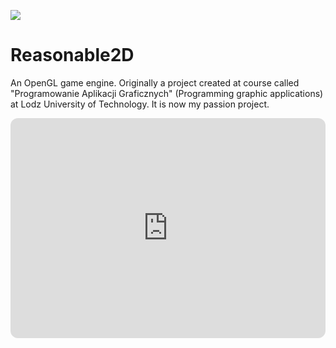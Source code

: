[![](../../actions/workflows/cpp_cmake.yml/badge.svg)](../../actions)

# Reasonable2D

An OpenGL game engine. Originally a project created at course called "Programowanie Aplikacji Graficznych" (Programming graphic applications) at Lodz University of Technology. It is now my passion project.

<iframe style="border-radius:12px" src="https://open.spotify.com/embed/album/36XlgD1nEH3KYOL5imcbZQ?utm_source=generator&theme=0" width="100%" height="352" frameBorder="0" allowfullscreen="" allow="autoplay; clipboard-write; encrypted-media; fullscreen; picture-in-picture" loading="lazy"></iframe>
